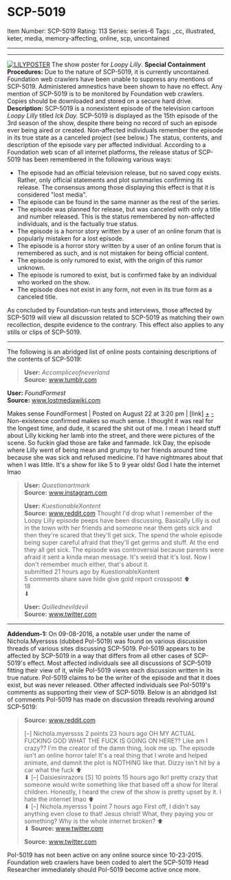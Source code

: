 # SCP-5019
Item Number: SCP-5019
Rating: 113
Series: series-6
Tags: _cc, illustrated, keter, media, memory-affecting, online, scp, uncontained

---

  

* * *
[![LILYPOSTER](https://scp-wiki.wdfiles.com/local--resized-images/scp-5019/LILYPOSTER/medium.jpg)](https://scp-wiki.wdfiles.com/local--files/scp-5019/LILYPOSTER)
The show poster for _Loopy Lilly_.
**Special Containment Procedures:** Due to the nature of SCP-5019, it is currently uncontained. Foundation web crawlers have been unable to suppress any mentions of SCP-5019. Administered amnestics have been shown to have no effect. Any mention of SCP-5019 is to be monitored by Foundation web crawlers. Copies should be downloaded and stored on a secure hard drive.
**Description:** SCP-5019 is a nonexistent episode of the television cartoon _Loopy Lilly_ titled _Ick Day._ SCP-5019 is displayed as the 15th episode of the 3rd season of the show, despite there being no record of such an episode ever being aired or created. Non-affected individuals remember the episode in its true state as a canceled project (see below.) The status, contents, and description of the episode vary per affected individual.
According to a Foundation web scan of all internet platforms, the release status of SCP-5019 has been remembered in the following various ways:
  * The episode had an official television release, but no saved copy exists. Rather, only official statements and plot summaries confirming its release. The consensus among those displaying this effect is that it is considered "lost media".
  * The episode can be found in the same manner as the rest of the series.
  * The episode was planned for release, but was canceled with only a title and number released. This is the status remembered by non-affected individuals, and is the factually true status.
  * The episode is a horror story written by a user of an online forum that is popularly mistaken for a lost episode.
  * The episode is a horror story written by a user of an online forum that is remembered as such, and is not mistaken for being official content.
  * The episode is only rumored to exist, with the origin of this rumor unknown.
  * The episode is rumored to exist, but is confirmed fake by an individual who worked on the show.
  * The episode does not exist in any form, not even in its true form as a canceled title.

  
As concluded by Foundation-run tests and interviews, those affected by SCP-5019 will view all discussion related to SCP-5019 as matching their own recollection, despite evidence to the contrary. This effect also applies to any stills or clips of SCP-5019.
* * *
The following is an abridged list of online posts containing descriptions of the contents of SCP-5019:  
  

> **User:** _Accompliceofneverland_  
>  **Source:** www.tumblr.com  
> 
>   
> 
  
**User:** _FoundFormest_  
**Source:** www.lostmediawiki.com  

Makes sense
FoundFormest
|
Posted on August 22 at 3:20 pm
|
[link]
[+](javascript:;)
[-](javascript:;)
Non-existence confirmed makes so much sense. I thought it was real for the longest time, and dude, it scared the shit out of me. I mean I heard stuff about Lilly kicking her lamb into the street, and there were pictures of the scene. So fuckin glad those are fake and fanmade. Ick Day, the episode where Lilly went of being mean and grumpy to her friends around time because she was sick and refused medicine. I'd have nightmares about that when I was little. It's a show for like 5 to 9 year olds! God I hate the internet lmao
  

  

> **User:** _Questionartmark_  
>  **Source:** www.instagram.com
>   
> 
> **User:** _KuestionableXontent_  
>  **Source:** www.reddit.com
> Thought I'd drop what I remember of the Loopy Lilly episode peeps have been discussing. Basically Lilly is out in the town with her friends and someone near them gets sick and then they're scared that they'll get sick. The spend the whole episode being super careful afraid that they'll get germs and stuff. At the end they all get sick. The episode was controversial because parents were afraid it sent a kinda mean message. It's weird that it's lost. Now I don't remember much either, that's about it.  
>  submitted 21 hours ago by KuestionableXontent  
>  5 comments share save hide give gold report crosspost
> ⬆  
>  18  
>  ⬇
>   
> 
> **User:** _Quillednevildevil_  
>  **Source:** www.twitter.com  
> 
>   
> 
* * *
**Addendum-1:**
On 09-08-2016, a notable user under the name of Nichola.Myerssss (dubbed PoI-5019) was found on various discussion threads of various sites discussing SCP-5019. PoI-5019 appears to be affected by SCP-5019 in a way that differs from all other cases of SCP-5019's effect. Most affected individuals see all discussions of SCP-5019 fitting their view of it, while PoI-5019 views each discussion written in its true nature. PoI-5019 claims to be the writer of the episode and that it does exist, but was never released. Other affected individuals see PoI-5019's comments as supporting their view of SCP-5019.
Below is an abridged list of comments PoI-5019 has made on discussion threads revolving around SCP-5019:
> **Source:** www.reddit.com  
> 
> [–] Nichola.myerssss 2 points 23 hours ago
> OH MY ACTUAL FUCKING GOD WHAT THE FUCK IS GOING ON HERE?? Like am I crazy?? I'm the creator of the damn thing, look me up. The episode isn't an online horror tale! It's a real thing that I wrote and helped animate, and damnit the plot is NOTHING like that. Dizzy isn't hit by a car what the fuck
> ⬆  
>  ⬇
> [–] Daisiesinrazors [S] 10 points 15 hours ago
> Ikr! pretty crazy that someone would write something like that based off a show for literal children. Honestly, I heard the crew of the show is pretty upset by it. I hate the internet lmao
> ⬆  
>  ⬇
> [–] Nichola.myersss 1 point 7 hours ago
> First off, I didn't say anything even close to that! Jesus christ! What, they paying you or something? Why is the whole internet broken?
> ⬆  
>  ⬇
> **Source:** www.twitter.com  
> 
>   
> 
> **Source:** www.twitter.com
  
PoI-5019 has not been active on any online source since 10-23-2015. Foundation web crawlers have been coded to alert the SCP-5019 Head Researcher immediately should PoI-5019 become active once more.